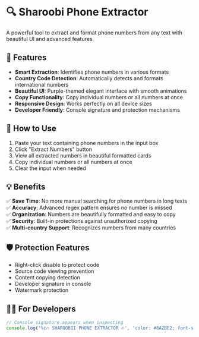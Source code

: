 # 🔍 Sharoobi Phone Extractor



A powerful tool to extract and format phone numbers from any text with beautiful UI and advanced features.

## 🌟 Features

- **Smart Extraction**: Identifies phone numbers in various formats
- **Country Code Detection**: Automatically detects and formats international numbers
- **Beautiful UI**: Purple-themed elegant interface with smooth animations
- **Copy Functionality**: Copy individual numbers or all numbers at once
- **Responsive Design**: Works perfectly on all device sizes
- **Developer Friendly**: Console signature and protection mechanisms

## 🚀 How to Use

1. Paste your text containing phone numbers in the input box
2. Click "Extract Numbers" button
3. View all extracted numbers in beautiful formatted cards
4. Copy individual numbers or all numbers at once
5. Clear the input when needed

## 💡 Benefits

✅ **Save Time**: No more manual searching for phone numbers in long texts  
✅ **Accuracy**: Advanced regex pattern ensures no number is missed  
✅ **Organization**: Numbers are beautifully formatted and easy to copy  
✅ **Security**: Built-in protections against unauthorized copying  
✅ **Multi-country Support**: Recognizes numbers from many countries  

## 🛡️ Protection Features

- Right-click disable to protect code
- Source code viewing prevention
- Content copying detection
- Developer signature in console
- Watermark protection

## 🧑‍💻 For Developers

```javascript
// Console signature appears when inspecting
console.log('%c🔥 SHAROOBII PHONE EXTRACTOR 🔥', 'color: #8A2BE2; font-size: 14px; font-weight: bold;');
